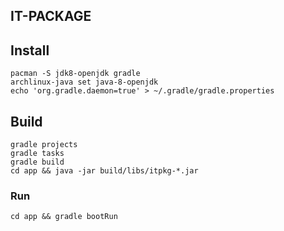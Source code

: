 IT-PACKAGE
---

## Install
    pacman -S jdk8-openjdk gradle
    archlinux-java set java-8-openjdk
    echo 'org.gradle.daemon=true' > ~/.gradle/gradle.properties

## Build
    gradle projects
    gradle tasks
    gradle build
    cd app && java -jar build/libs/itpkg-*.jar
    
### Run
    cd app && gradle bootRun
